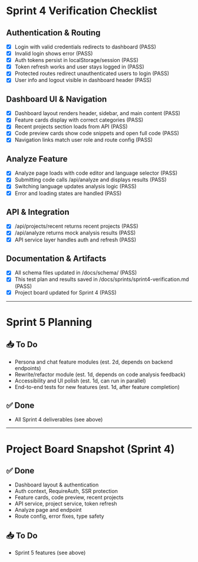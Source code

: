 # Sprint 4 Verification Checklist

## Authentication & Routing
- [x] Login with valid credentials redirects to dashboard (PASS)
- [x] Invalid login shows error (PASS)
- [x] Auth tokens persist in localStorage/session (PASS)
- [x] Token refresh works and user stays logged in (PASS)
- [x] Protected routes redirect unauthenticated users to login (PASS)
- [x] User info and logout visible in dashboard header (PASS)

## Dashboard UI & Navigation
- [x] Dashboard layout renders header, sidebar, and main content (PASS)
- [x] Feature cards display with correct categories (PASS)
- [x] Recent projects section loads from API (PASS)
- [x] Code preview cards show code snippets and open full code (PASS)
- [x] Navigation links match user role and route config (PASS)

## Analyze Feature
- [x] Analyze page loads with code editor and language selector (PASS)
- [x] Submitting code calls /api/analyze and displays results (PASS)
- [x] Switching language updates analysis logic (PASS)
- [x] Error and loading states are handled (PASS)

## API & Integration
- [x] /api/projects/recent returns recent projects (PASS)
- [x] /api/analyze returns mock analysis results (PASS)
- [x] API service layer handles auth and refresh (PASS)

## Documentation & Artifacts
- [x] All schema files updated in /docs/schema/ (PASS)
- [x] This test plan and results saved in /docs/sprints/sprint4-verification.md (PASS)
- [x] Project board updated for Sprint 4 (PASS)

---

# Sprint 5 Planning

## 📥 To Do
- Persona and chat feature modules (est. 2d, depends on backend endpoints)
- Rewrite/refactor module (est. 1d, depends on code analysis feedback)
- Accessibility and UI polish (est. 1d, can run in parallel)
- End-to-end tests for new features (est. 1d, after feature completion)

## ✅ Done
- All Sprint 4 deliverables (see above)

---

# Project Board Snapshot (Sprint 4)

## ✅ Done
- Dashboard layout & authentication
- Auth context, RequireAuth, SSR protection
- Feature cards, code preview, recent projects
- API service, project service, token refresh
- Analyze page and endpoint
- Route config, error fixes, type safety

## 📥 To Do
- Sprint 5 features (see above)
